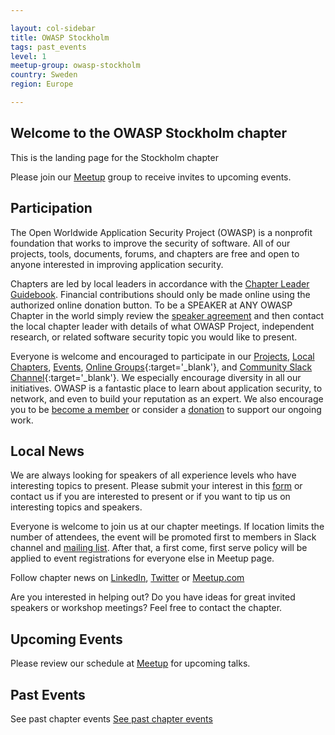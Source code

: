 ```yaml
---

layout: col-sidebar
title: OWASP Stockholm
tags: past_events
level: 1
meetup-group: owasp-stockholm
country: Sweden
region: Europe

---
```

## Welcome to the OWASP Stockholm chapter
This is the landing page for the Stockholm chapter

Please join our [Meetup](https://www.meetup.com/owasp-stockholm/) group to receive invites to upcoming events.

## Participation
The Open Worldwide Application Security Project (OWASP) is a nonprofit foundation that works to improve the security of software. All of our projects, tools, documents, forums, and chapters are free and open to anyone interested in improving application security. 

Chapters are led by local leaders in accordance with the [Chapter Leader Guidebook](/www-policy/guidebook/chapter-leader). Financial contributions should only be made online using the authorized online donation button. To be a SPEAKER at ANY OWASP Chapter in the world simply review the [speaker agreement](/www-policy/legal/speaker-agreement) and then contact the local chapter leader with details of what OWASP Project, independent research, or related software security topic you would like to present.

Everyone is welcome and encouraged to participate in our [Projects](/projects), [Local Chapters](/chapters), [Events](/events), [Online Groups](https://groups.google.com/a/owasp.com/){:target='_blank'}, and [Community Slack Channel](https://owasp.slack.com/){:target='_blank'}. We especially encourage diversity in all our initiatives. OWASP is a fantastic place to learn about application security, to network, and even to build your reputation as an expert. We also encourage you to be [become a member](/membership) or consider a [donation](/donate) to support our ongoing work.

## Local News
We are always looking for speakers of all experience levels who have interesting topics to present. Please submit your interest in this [form](https://docs.google.com/forms/d/e/1FAIpQLSeE6HUlCrYAkotJoi4jkZSaEuHndSMhlLx83zRmeZL_pf4vXQ/viewform) or contact us if you are interested to present or if you want to tip us on interesting topics and speakers. 

Everyone is welcome to join us at our chapter meetings. If location limits the number of attendees, the event will be promoted first to members in Slack channel and [mailing list](https://groups.google.com/a/owasp.org/g/stockholm-chapter). After that, a first come, first serve policy will be applied to event registrations for everyone else in Meetup page. 

Follow chapter news on [LinkedIn](https://www.linkedin.com/company/owasp-stockholm/), [Twitter](https://twitter.com/owaspstockholm) or [Meetup.com](https://www.meetup.com/OWASP-Stockholm)

Are you interested in helping out? Do you have ideas for great invited speakers or workshop meetings? Feel free to contact the chapter.

## Upcoming Events



Please review our schedule at [Meetup](https://www.meetup.com/owasp-stockholm/) for upcoming talks.

## Past Events
See past chapter events
[See past chapter events](https://owasp.org/www-chapter-stockholm/past_events.html)
